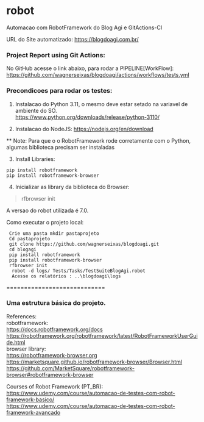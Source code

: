 # robot    
Automacao com RobotFramework do Blog Agi e GitActions-CI

URL do Site automatizado:
https://blogdoagi.com.br/

### Project Report using Git Actions:  


No GitHub acesse o link abaixo, para rodar a PIPELINE[WorkFlow]:  
https://github.com/wagnerseixas/blogdoagi/actions/workflows/tests.yml

### Precondicoes para rodar os testes:
1. Instalacao do Python 3.11, o mesmo deve estar setado na variavel de ambiente do SO.  
https://www.python.org/downloads/release/python-3110/

2. Instalacao do NodeJS:
https://nodejs.org/en/download

** Note: Para que o o RobotFramework rode corretamente com o Python, algumas biblioteca precisam ser instaladas

3. Install Libraries:
````
pip install robotframework
pip install robotframework-browser

````

4. Inicializar as library da biblioteca do Browser:
> rfbrowser init

A versao do robot utilizada é 7.0.

Como executar o projeto local:
```
 Crie uma pasta mkdir pastaprojeto
 Cd pastaprojeto
 git clone https://github.com/wagnerseixas/blogdoagi.git
 cd blogagi   
 pip install robotframework
 pip install robotframework-browser
 rfbrowser init
  robot -d logs/ Tests/Tasks/TestSuiteBlogAgi.robot
  Acesse os relatórios : ..\blogdoagi\logs
```

============================


### Uma estrutura básica do projeto.



References:      
robotframework:  
https://docs.robotframework.org/docs  
https://robotframework.org/robotframework/latest/RobotFrameworkUserGuide.html  
browser library:  
https://robotframework-browser.org   
https://marketsquare.github.io/robotframework-browser/Browser.html  
https://github.com/MarketSquare/robotframework-browser#robotframework-browser  

Courses of Robot Framework (PT_BR):  
https://www.udemy.com/course/automacao-de-testes-com-robot-framework-basico/  
https://www.udemy.com/course/automacao-de-testes-com-robot-framework-avancado   
